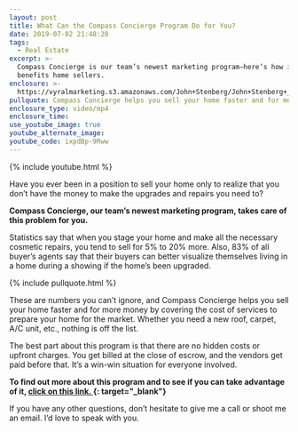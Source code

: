 ```yaml
---
layout: post
title: What Can the Compass Concierge Program Do for You?
date: 2019-07-02 21:48:28
tags:
  - Real Estate
excerpt: >-
  Compass Concierge is our team’s newest marketing program—here’s how it
  benefits home sellers.
enclosure: >-
  https://vyralmarketing.s3.amazonaws.com/John+Stenberg/John+Stenberg+_+What+Can+the+Compass+Concierge+Program+Do+for+You_.mp4
pullquote: Compass Concierge helps you sell your home faster and for more money.
enclosure_type: video/mp4
enclosure_time:
use_youtube_image: true
youtube_alternate_image:
youtube_code: ixpdBp-9Rww
---
```


{% include youtube.html %}

Have you ever been in a position to sell your home only to realize that you don’t have the money to make the upgrades and repairs you need to?&nbsp;

**Compass Concierge, our team’s newest marketing program, takes care of this problem for you.&nbsp;**

Statistics say that when you stage your home and make all the necessary cosmetic repairs, you tend to sell for 5% to 20% more. Also, 83% of all buyer’s agents say that their buyers can better visualize themselves living in a home during a showing if the home’s been upgraded.&nbsp;

{% include pullquote.html %}

These are numbers you can’t ignore, and Compass Concierge helps you sell your home faster and for more money by covering the cost of services to prepare your home for the market. Whether you need a new roof, carpet, A/C unit, etc., nothing is off the list.&nbsp;

The best part about this program is that there are no hidden costs or upfront charges. You get billed at the close of escrow, and the vendors get paid before that. It’s a win-win situation for everyone involved.&nbsp;

**To find out more about this program and to see if you can take advantage of it, [click on this link.&nbsp;](https://www.compass.com/concierge/){: target="_blank"}**

If you have any other questions, don’t hesitate to give me a call or shoot me an email. I’d love to speak with you.<br>&nbsp;